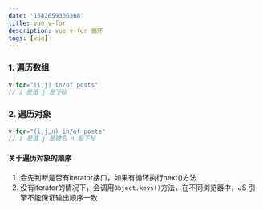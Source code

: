 ```yaml
---
date: '1642659336368'
title: vue v-for
description: vue v-for 循环
tags: [vue]
---
```


### 1. 遍历数组
```javascript
v-for="(i,j) in/of posts"
// i 是值 j 是下标
```

### 2. 遍历对象
```javascript
v-for="(i,j,n) in/of posts"
// i 是值 j 是键名 n 是下标
```

#### 关于遍历对象的顺序
1. 会先判断是否有iterator接口，如果有循环执行next()方法
2. 没有iterator的情况下，会调用`Object.keys()`方法，在不同浏览器中，JS 引擎不能保证输出顺序一致
